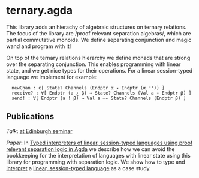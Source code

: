 # ternary.agda

This library adds an hierachy of algebraic structures on ternary relations.
The focus of the library are /proof relevant separation algebras/, which are partial commutative monoids.
We define separating conjunction and magic wand and program with it!

On top of the ternary relations hierarchy we define monads that are strong over the separating conjunction.
This enables programming with linear state, and we get nice types for their operations.
For a linear session-typed language we implement for example: 

```
  newChan : ε[ State? Channels (Endptr α ✴ Endptr (α ⁻¹)) ]
  receive? : ∀[ Endptr (a ¿ β) ⇒ State? Channels (Val a ✴ Endptr β) ]
  send! : ∀[ Endptr (a ! β) ⇒ Val a ─✴ State? Channels (Endptr β) ]
```

## Publications

*Talk*: [at Edinburgh seminar](https://www.youtube.com/watch?v=9WmOmpyz_qo) 

*Paper*: In [Typed interpreters of linear, session-typed languages using proof relevant separation logic in Agda](https://dl.acm.org/doi/pdf/10.1145/3372885.3373818)
we describe how we can avoid the bookkeeping for the interpretation of languages with linear state using this library
for programming with separation logic. We show how to type and 
[interpret](https://github.com/ajrouvoet/sessions.agda/blob/master/src/Sessions/Semantics/Expr.agda) a [linear, session-typed language](https://github.com/ajrouvoet/sessions.agda/blob/master/src/Sessions/Syntax/Expr.agda) as a case study.
